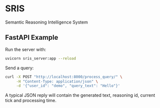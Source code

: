 # SRIS
Semantic Reasoning Intelligence System

## FastAPI Example

Run the server with:
```bash
uvicorn sris_server:app --reload
```

Send a query:
```bash
curl -X POST "http://localhost:8000/process_query/" \
     -H "Content-Type: application/json" \
     -d '{"user_id": "demo", "query_text": "Hello"}'
```
A typical JSON reply will contain the generated text, reasoning id, current tick and processing time.
